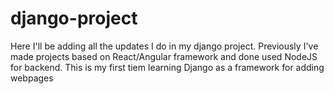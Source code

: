 # django-project
Here I'll be adding all the updates I do in my django project.
Previously I've made projects based on React/Angular framework and done used NodeJS for backend. This is my first tiem learning Django as a framework for adding webpages
